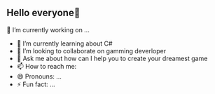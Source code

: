 ## Hello everyone👋
🔭 I’m currently working on ...
- 🌱 I’m currently learning about C#
- 👯 I’m looking to collaborate on gamming deverloper
- 💬 Ask me about how can I help you to create your dreamest game
- 📫 How to reach me:
- 😄 Pronouns: ...
- ⚡ Fun fact: ...
